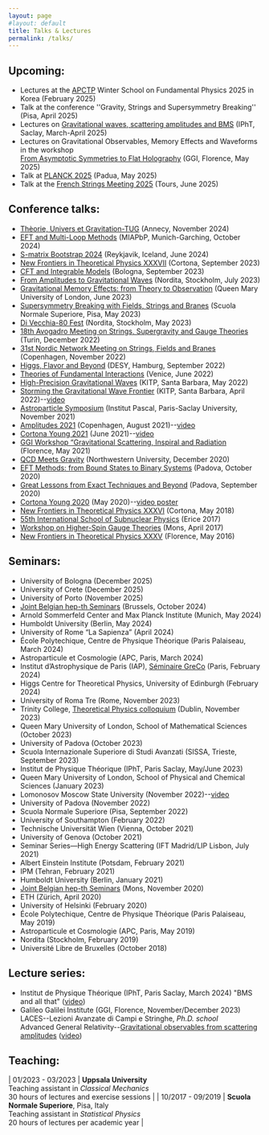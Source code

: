 ```yaml
---
layout: page
#layout: default
title: Talks & Lectures
permalink: /talks/
---
```


## Upcoming:

- Lectures at the [APCTP](https://www.apctp.org/) Winter School on Fundamental Physics 2025 in Korea (February 2025)
- Talk at the conference ''Gravity, Strings and Supersymmetry Breaking'' (Pisa, April 2025)
- Lectures on [Gravitational waves, scattering amplitudes and BMS](https://courses.ipht.fr/?q=en/node/323) (IPhT, Saclay, March-April 2025) 
- Lectures on Gravitational Observables, Memory Effects and Waveforms in the workshop <br> [From Asymptotic Symmetries to Flat Holography](https://www.ggi.infn.it/showevent.pl?id=510) (GGI, Florence, May 2025)
- Talk at [PLANCK 2025](https://indico.dfa.unipd.it/event/1200/) (Padua, May 2025)
- Talk at the [French Strings Meeting 2025](https://indico.in2p3.fr/event/34664/overview) (Tours, June 2025)

## Conference talks:

- [Thèorie, Univers et Gravitation-TUG](https://indico.in2p3.fr/event/32387/) (Annecy, November 2024)
- [EFT and Multi-Loop Methods](https://www.munich-iapbp.de/eft-multi-loop-methods) (MIAPbP, Munich-Garching, October 2024)
- [S-matrix Bootstrap 2024](https://bootstrapcollaboration.com/smatrix2024/) (Reykjavik, Iceland, June 2024) 
- [New Frontiers in Theoretical Physics XXXVII](https://agenda.infn.it/event/34688/contributions/191412/) (Cortona, September 2023)
- [CFT and Integrable Models](https://agenda.infn.it/event/33911/contributions/207996/) (Bologna, September 2023)
- [From Amplitudes to Gravitational Waves](https://indico.fysik.su.se/event/8124/contributions/12815/) (Nordita, Stockholm, July 2023) 
- [Gravitational Memory Effects: from Theory to Observation](https://sites.google.com/view/gw-memory/talks) (Queen Mary University of London, June 2023) 
- [Supersymmetry Breaking with Fields, Strings and Branes](https://indico.sns.it/event/56/program) (Scuola Normale Superiore, Pisa, May 2023) 
- [Di Vecchia-80 Fest](https://indico.fysik.su.se/event/8110/contributions/12501/) (Nordita, Stockholm, May 2023)
- [18th Avogadro Meeting on Strings, Supergravity and Gauge Theories](https://agenda.infn.it/event/32934/program) (Turin, December 2022) 
- [31st Nordic Network Meeting on Strings, Fields and Branes](https://indico.nbi.ku.dk/event/1827/contributions/13438/) (Copenhagen, November 2022) 
- [Higgs, Flavor and Beyond](https://indico.desy.de/event/34520/contributions/129947/) (DESY, Hamburg, September 2022) 
- [Theories of Fundamental Interactions](https://agenda.infn.it/event/29115/contributions/160357/) (Venice, June 2022)
- [High-Precision Gravitational Waves](https://online.kitp.ucsb.edu/online/gwaves22/heissenberg/) (KITP, Santa Barbara, May 2022)
- [Storming the Gravitational Wave Frontier](https://online.kitp.ucsb.edu/online/gwaves-c22/heissenberg/) (KITP, Santa Barbara, April 2022)--[video](https://online.kitp.ucsb.edu/online/gwaves-c22/heissenberg/)
- [Astroparticle Symposium](https://indico.ijclab.in2p3.fr/event/7119/contributions/23895/) (Institut Pascal, Paris-Saclay University, November 2021) 
- [Amplitudes 2021](https://indico.nbi.ku.dk/event/1321/contributions/11573/) (Copenhagen, August 2021)--[video](https://youtu.be/TiWgAFyys9c)
- [Cortona Young 2021](https://www.ggi.infn.it/showevent.pl?id=404) (June 2021)--[video](https://youtu.be/nu-FY5C8RPA)
- [GGI Workshop “Gravitational Scattering, Inspiral and Radiation](https://www.ggi.infn.it/showevent.pl?id=363) (Florence, May 2021) 
- [QCD Meets Gravity](https://indico.desy.de/event/27454/contributions/93677/) (Northwestern University, December 2020) 
- [EFT Methods: from Bound States to Binary Systems](https://indico.dfa.unipd.it/event/11/contributions/30/) (Padova, October 2020)
- [Great Lessons from Exact Techniques and Beyond](https://agenda.infn.it/event/20305/contributions/101531/) (Padova, September 2020) 
- [Cortona Young 2020](https://www.ggi.infn.it/videoposter.html) (May 2020)--[video poster](https://youtu.be/wXZJ-xNKRHk)
- [New Frontiers in Theoretical Physics XXXVI](https://agenda.infn.it/event/14362/contributions/24380/) (Cortona, May 2018) 
- [55th International School of Subnuclear Physics](http://www.emfcsc.infn.it/issp2017/) (Erice 2017) 
- [Workshop on Higher-Spin Gauge Theories](https://web.umons.ac.be/pucg/en/event/4th-mons-hs-workshop/) (Mons, April 2017) 
- [New Frontiers in Theoretical Physics XXXV](https://agenda.infn.it/event/10115/timetable/?view=standard#39-symmetry-breaking-by-topolo) (Florence, May 2016)

## Seminars:

- University of Bologna (December 2025)
- University of Crete (December 2025)
- University of Porto (November 2025)
- [Joint Belgian hep-th Seminars](https://web.umons.ac.be/pucg/en/research-activities/joint-seminars/) (Brussels, October 2024)
- Arnold Sommerfeld Center and Max Planck Institute (Munich, May 2024)
- Humboldt University (Berlin, May 2024)
- University of Rome “La Sapienza” (April 2024)
- École Polytechique, Centre de Physique Théorique (Paris Palaiseau, March 2024)
- Astroparticule et Cosmologie (APC, Paris, March 2024)
- Institut d’Astrophysique de Paris (IAP), [Séminaire GreCo](http://www.iap.fr/vie_scientifique/journal-clubs/resumes.php?nom_seminaire=Journal-club_GReCO&numero=4375) (Paris, February 2024)
- Higgs Centre for Theoretical Physics, University of Edinburgh (February 2024)
- University of Roma Tre (Rome, November 2023)
- Trinity College, [Theoretical Physics colloquium](https://sites.google.com/tcd.ie/dtpc23-24/home) (Dublin, November 2023)
- Queen Mary University of London, School of Mathematical Sciences (October 2023)
- University of Padova (October 2023)
- Scuola Internazionale Superiore di Studi Avanzati (SISSA, Trieste, September 2023)
- Institut de Physique Théorique (IPhT, Paris Saclay, May/June 2023)
- Queen Mary University of London, School of Physical and Chemical Sciences (January 2023)
- Lomonosov Moscow State University (November 2022)--[video](https://www.youtube.com/watch?v=aMsaxKAONVU&ab_channel=ITMPMSU)
- University of Padova (November 2022)
- Scuola Normale Superiore (Pisa, September 2022)
- University of Southampton (February 2022)
- Technische Universität Wien (Vienna, October 2021)
- University of Genova (October 2021)
- Seminar Series—High Energy Scattering (IFT Madrid/LIP Lisbon, July 2021)
- Albert Einstein Institute (Potsdam, February 2021)
- IPM (Tehran, February 2021)
- Humboldt University (Berlin, January 2021)
- [Joint Belgian hep-th Seminars](https://web.umons.ac.be/pucg/en/research-activities/joint-seminars/) (Mons, November 2020)
- ETH (Zürich, April 2020)
- University of Helsinki (February 2020)
- École Polytechique, Centre de Physique Théorique (Paris Palaiseau, May 2019)
- Astroparticule et Cosmologie (APC, Paris, May 2019)
- Nordita (Stockholm, February 2019)
- Université Libre de Bruxelles (October 2018)

## Lecture series:
- Institut de Physique Théorique (IPhT, Paris Saclay, March 2024) "BMS and all that" ([video](https://youtu.be/C2_jSYHoKwM?si=zR9gMC4IuDH_8Lp3))
- Galileo Galilei Institute (GGI, Florence, November/December 2023) <br>
LACES--Lezioni Avanzate di Campi e Stringhe, *Ph.D. school* <br>
Advanced General Relativity--[Gravitational observables from scattering amplitudes](https://www.ggi.infn.it/laces/LACES23/gr23.html) ([video](https://www.youtube.com/watch?v=uCi82bm1V6M&list=PLbcx3dKCUhgZepq91sVU3OBz5OTGNjT6Q&ab_channel=GalileoGalileiInstitute%28GGI%29))

## Teaching:

| 01/2023 - 03/2023 | **Uppsala University** <br> Teaching assistant in *Classical Mechanics* <br> 30 hours of lectures and exercise sessions |
| 10/2017 - 09/2019 | **Scuola Normale Superiore**, Pisa, Italy <br> Teaching assistant in *Statistical Physics* <br> 20 hours of lectures per academic year |